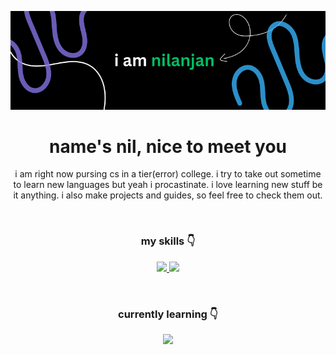 ![its nilu!](iamnilanjan.png)

<h1 align="center">
  name's nil, nice to meet you
</h1>
<p align="center">
  i am right now pursing cs in a tier(error) college. i try to take out sometime to learn new languages but yeah i procastinate. 
  i love learning new stuff be it anything. i also make projects and guides, so feel free to check them out.
</p>
<br>
<h3 align="center">
  my skills 👇
</h3>
<p align="center">
  <a href="https://skillicons.dev">
    <img src="https://skillicons.dev/icons?i=html,css,js,figma,react,&theme=dark" />
  </a>
  <a href="https://skillicons.dev">
    <img src="https://skillicons.dev/icons?i=python,bash,vscode,linux,windows,replit,tailwind,ts,vite,&theme=dark" />
  </a>
</p>
<br>
<!-- <h3 align="center">
  feel free to dm 👇
</h3> -->
<!--   <a href="https://skillicons.dev">
    <img src="https://skillicons.dev/icons?i=instagram,twitter,mastdon,gmail&theme=dark" />
  </a> -->
<h3 align="center">
  currently learning 👇
</h3>
<p align="center"><a href="https://skillicons.dev">
    <img src="https://skillicons.dev/icons?i=js,figma,react,&theme=dark" />
  </a>
